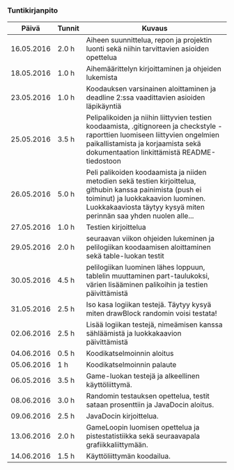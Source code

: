 ### Tuntikirjanpito
Päivä | Tunnit | Kuvaus
--------------- | ----- | ------
16.05.2016 | 2.0 h | Aiheen suunnittelua, repon ja projektin luonti sekä niihin tarvittavien asioiden opettelua
18.05.2016 | 1.0 h | Aihemäärittelyn kirjoittaminen ja ohjeiden lukemista
23.05.2016 | 1.0 h | Koodauksen varsinainen aloittaminen ja deadline 2:ssa vaadittavien asioiden läpikäyntiä
25.05.2016 | 3.5 h | Pelipalikoiden ja niihin liittyvien testien koodaamista,  .gitignoreen ja checkstyle -raporttien luomiseen liittyvien ongelmien paikallistamista ja korjaamista sekä dokumentaation linkittämistä README-tiedostoon
26.05.2016 | 5.0 h | Peli palikoiden koodaamista ja niiden metodien sekä testien kirjoittelua, githubin kanssa painimista (push ei toiminut) ja luokkakaavion luominen. Luokkakaaviosta täytyy kysyä miten perinnän saa yhden nuolen alle...
27.05.2016 | 1.0 h | Testien kirjoittelua
29.05.2016 | 2.0 h | seuraavan viikon ohjeiden lukeminen ja pelilogiikan koodaamisen aloittaminen sekä table-luokan testit
30.05.2016 | 4.5 h | pelilogiikan luominen lähes loppuun, tablelin muuttaminen part-taulukoksi, värien lisääminen palikoihin ja testien päivittämistä
31.05.2016 | 2.5 h | Iso kasa logiikan testejä. Täytyy kysyä miten drawBlock randomin voisi testata!
02.06.2016 | 2.5 h | Lisää logiikan testejä, nimeämisen kanssa sähläämistä ja luokkakaavion päivittämistä
04.06.2016 | 0.5 h | Koodikatselmoinnin aloitus
05.06.2016 | 1 h | Koodikatselmoinnin palaute
06.05.2016 | 3.5 h | Game-luokan testejä ja alkeellinen käyttöliittymä. 
08.06.2016 | 3.0 h | Randomin testauksen opettelua, testit sataan prosenttiin ja JavaDocin aloitus.
09.06.2016 | 2.5 h | JavaDocin kirjoittelua.
13.06.2016 | 2.0 h | GameLoopin luomisen opettelua ja pistestatistiikka sekä seuraavapala grafiikkaliittymään.
14.06.2016 | 1.5 h | Käyttöliittymän koodailua.
